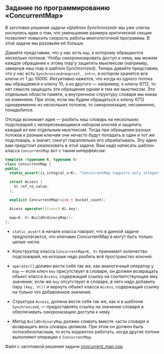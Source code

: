 ## Задание по программированию «ConcurrentMap»
В заготовке решения задачи *«Шаблон Synchronized»* мы уже слегка коснулись идеи о том, что уменьшение размера критической секции позволяет повысить скорость работы многопоточной программы. В этой задаче мы разовьём её больше.

Давайте представим, что у нас есть `map`, к которому обращаются несколько потоков. Чтобы синхронизировать доступ к нему, мы можем каждое обращение к этому map'у защитить мьютексом (например, завернув наш map в шаблон Synchronized). Теперь давайте представим, что у нас есть `Synchronized<map<int, int>>`, в котором хранятся все ключи от $1$ до $10000$. Интуитивно кажется, что когда из одного потока мы обращаемся к ключу $10$, а из другого — например, к ключу $6712$, то нет смысла защищать эти обращения одним и тем же мьютексом. Это отдельные области памяти, а внутреннюю структуру словаря мы никак не изменяем. При этом, если мы будем обращаться к ключу $6712$ одновременно из нескольких потоков, то синхронизация, несомненно, понадобится.

Отсюда возникает идея — разбить наш словарь на нескольких подсловарей с непересекающимся набором ключей и защитить каждый из них отдельным мьютексом. Тогда при обращении разных потоков к разным ключам они нечасто будут попадать в один и тот же подсловарь, а значит, смогут параллельно его обрабатывать. Эту идею вам предстоит реализовать в этой задаче. Вам надо написать шаблон класса `ConcurrentMap` вот с таким интерфейсом:
```cpp
template <typename K, typename V>
class ConcurrentMap {
public:
  static_assert(is_integral_v<K>, "ConcurrentMap supports only integer keys");

  struct Access {
    V& ref_to_value;
  };

  explicit ConcurrentMap(size_t bucket_count);

  Access operator[](const K& key);

  map<K, V> BuildOrdinaryMap();
};
```
- `static_assert` в начале класса говорит, что в данной задаче предполагается, что ключами ConcurrentMap'а могут быть только целые числа.

- Конструктор класса `ConcurrentMap<K, V>` принимает количество подсловарей, на которые надо разбить всё пространство ключей.

- `operator[]` должен вести себя так же, как аналогичный оператор у `map` — если ключ `key` присутствует в словаре, он должен возвращать объект класса `Access`, содержащий ссылку на соответствующее ему значение; если же `key` отсутствует в словаре, в него надо добавить пару `(key, V())` и вернуть объект класса `Access`, содержащий ссылку на только что добавленное значение.

- Структура `Access`, должна вести себя так же, как и в шаблоне `Synchronized`, — предоставлять ссылку на значение словаря и обеспечивать синхронизацию доступа к нему.

- Метод `BuildOrdinaryMap` должен сливать вместе части словаря и возвращать весь словарь целиком. При этом он должен быть потокобезопасным, то есть корректно работать, когда другие потоки выполняют операции с `ConcurrentMap`.

Файл с заготовкой решения задачи
[concurrent_map.cpp](https://stepik.org/media/attachments/lesson/287608/concurrent_map.cp)
